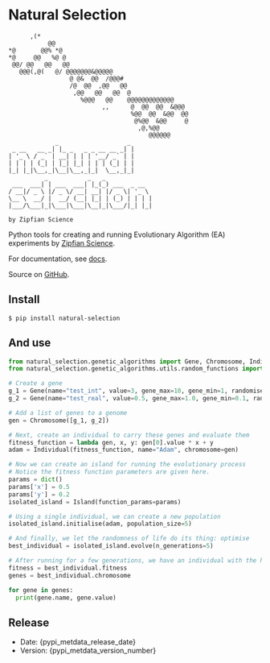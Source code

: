 # Natural Selection
```
      ,(*                                         
           @@                                     
*@       @@% *@                                   
*@     @@   %@ @                                  
 @@/ @@   @@   @@                                 
   @@@(,@(   @/ @@@@@@@&@@@@@                     
                 @ @&  @@  /@@@#                  
                 /@  @@  ,@@   @@                 
                  ,@@   @@   @@  @                
                    %@@@   @@    @@@@@@@@@@@@@    
                          ,,      @  @@  @@  &@@@ 
                                  %@@  @@  &@@  @@
                                   @%@@  &@@     @
                                    ,@,%@@        
                                       @@@@@@     
             _                   _ 
 _ __   __ _| |_ _   _ _ __ __ _| |
| '_ \ / _` | __| | | | '__/ _` | |
| | | | (_| | |_| |_| | | | (_| | |
|_| |_|\__,_|\__|\__,_|_|  \__,_|_|                                   
          _           _   _             
 ___  ___| | ___  ___| |_(_) ___  _ __  
/ __|/ _ \ |/ _ \/ __| __| |/ _ \| '_ \ 
\__ \  __/ |  __/ (__| |_| | (_) | | | |
|___/\___|_|\___|\___|\__|_|\___/|_| |_|
                                        
by Zipfian Science                               
```
Python tools for creating and running Evolutionary Algorithm (EA) experiments by [Zipfian Science](https://zipfian.science/).

For documentation, see [docs](http://docs.zipfian.science/natural-selection/index.html).

Source on [GitHub](https://github.com/Zipfian-Science/natural-selection).
## Install

```shell script
$ pip install natural-selection
```

## And use

```python
from natural_selection.genetic_algorithms import Gene, Chromosome, Individual, Island
from natural_selection.genetic_algorithms.utils.random_functions import random_int, random_gaussian

# Create a gene
g_1 = Gene(name="test_int", value=3, gene_max=10, gene_min=1, randomise_function=random_int)
g_2 = Gene(name="test_real", value=0.5, gene_max=1.0, gene_min=0.1, randomise_function=random_gaussian)

# Add a list of genes to a genome
gen = Chromosome([g_1, g_2])

# Next, create an individual to carry these genes and evaluate them
fitness_function = lambda gen, x, y: gen[0].value * x + y
adam = Individual(fitness_function, name="Adam", chromosome=gen)

# Now we can create an island for running the evolutionary process
# Notice the fitness function parameters are given here.
params = dict()
params['x'] = 0.5
params['y'] = 0.2
isolated_island = Island(function_params=params)

# Using a single individual, we can create a new population
isolated_island.initialise(adam, population_size=5)

# And finally, we let the randomness of life do its thing: optimise
best_individual = isolated_island.evolve(n_generations=5)

# After running for a few generations, we have an individual with the highest fitness
fitness = best_individual.fitness
genes = best_individual.chromosome

for gene in genes:
  print(gene.name, gene.value)
```

## Release

- Date: {pypi_metdata_release_date}
- Version: {pypi_metdata_version_number}

